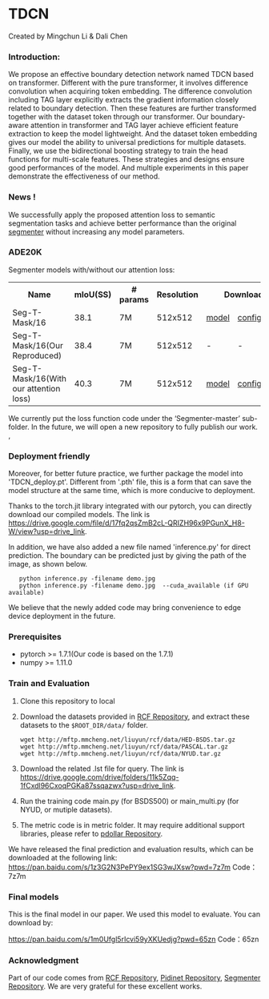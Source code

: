 # TDCN
Created by Mingchun Li & Dali Chen

### Introduction:

We propose an effective boundary detection network named TDCN based on transformer. 
Different with the pure transformer, it involves difference convolution when acquiring token 
embedding. The difference convolution including TAG layer explicitly extracts the gradient 
information closely related to boundary detection. 
Then these features are further transformed together with the dataset token through our 
transformer. Our boundary-aware attention in transformer and TAG layer achieve efficient 
feature extraction to keep the model lightweight. 
And the dataset token embedding gives our 
model the ability to universal predictions for multiple datasets. 
Finally, we use the bidirectional boosting strategy to train the head functions for 
multi-scale features. These strategies and designs ensure good performances of the model. 
And multiple experiments in this paper demonstrate the effectiveness of our method. 

### News !
We successfully apply the proposed attention loss to semantic segmentation tasks and achieve better performance 
than the original <a href='https://github.com/rstrudel/segmenter'>segmenter</a> without increasing any model parameters.

### ADE20K
Segmenter models with/without our attention loss:
<table>
  <tr>
    <th>Name</th>
    <th>mIoU(SS)</th>
    <th># params</th>
    <th>Resolution</th>
    <th colspan="3">Download</th>
  </tr>
<tr>
    <td>Seg-T-Mask/16</td>
    <td>38.1</td>
    <td>7M</td>
    <td>512x512</td>
    <td><a href="https://www.rocq.inria.fr/cluster-willow/rstrudel/segmenter/checkpoints/ade20k/seg_tiny_mask/checkpoint.pth">model</a></td>
    <td><a href="https://www.rocq.inria.fr/cluster-willow/rstrudel/segmenter/checkpoints/ade20k/seg_tiny_mask/variant.yml">config</a></td>
    <td><a href="https://www.rocq.inria.fr/cluster-willow/rstrudel/segmenter/checkpoints/ade20k/seg_tiny_mask/log.txt">log</a></td>
  </tr>
<tr>
    <td>Seg-T-Mask/16(Our Reproduced)</td>
    <td>38.4</td>
    <td>7M</td>
    <td>512x512</td>
    <td>-</td>
    <td>-</td>
    <td>-</td>
</tr>
<tr>
    <td>Seg-T-Mask/16(With our attention loss)</td>
    <td>40.3</td>
    <td>7M</td>
    <td>512x512</td>
    <td><a href="https://drive.google.com/file/d/11RcrRDL0e_5i60kLPMiIcj2NLIkPJHvD/view?usp=drive_link/checkpoint.pth">model</a></td>
    <td><a href="https://www.rocq.inria.fr/cluster-willow/rstrudel/segmenter/checkpoints/ade20k/seg_small_mask/variant.yml">config</a></td>
    <td><a href="https://drive.google.com/file/d/1ZI3IN85Uv67cW-6bvbcxiO13oY4-rot-/view?usp=drive_link">log</a></td>
  </tr>
</table>
We currently put the loss function code under the ‘Segmenter-master’ sub-folder. In the future, we will open a new repository to fully publish our work. ,

### Deployment friendly
Moreover, for better future practice, we further package the model into 'TDCN_deploy.pt'. 
Different from '.pth' file, this is a form 
that can save the model structure at the same time, 
which is more conducive to deployment.

Thanks to the torch.jit library integrated with our pytorch, 
you can directly download our compiled models. The link is https://drive.google.com/file/d/17fq2qsZmB2cL-QRIZH96x9PGunX_H8-W/view?usp=drive_link.

In addition, we have also added a new file named 'inference.py' for direct prediction.
The boundary can be predicted just by giving the path of the image, as shown below.
    
       python inference.py -filename demo.jpg
       python inference.py -filename demo.jpg  --cuda_available (if GPU available)

We believe that the newly added code may bring convenience to edge device deployment in the future.

### Prerequisites

- pytorch >= 1.7.1(Our code is based on the 1.7.1)
- numpy >= 1.11.0

### Train and Evaluation
1. Clone this repository to local

2. Download the datasets provided in [RCF Repository](https://github.com/yun-liu/rcf#testing-rcf), and extract these datasets to the `$ROOT_DIR/data/` folder.
    ```
    wget http://mftp.mmcheng.net/liuyun/rcf/data/HED-BSDS.tar.gz
    wget http://mftp.mmcheng.net/liuyun/rcf/data/PASCAL.tar.gz
    wget http://mftp.mmcheng.net/liuyun/rcf/data/NYUD.tar.gz
    ```
3. Download the related .lst file for query. The link is https://drive.google.com/drive/folders/11k5Zqq-1fCxdl96CxoqPGKa87ssqazwx?usp=drive_link.

4. Run the training code main.py (for BSDS500) or main_multi.py (for NYUD, or mutiple datasets).

5. The metric code is in metric folder. It may require additional support libraries, please refer to [pdollar Repository](https://github.com/pdollar/edges).

We have released the final prediction and evaluation results, which can be downloaded at the following link:
https://pan.baidu.com/s/1z3G2N3PePY9ex1SG3wJXsw?pwd=7z7m Code：7z7m

### Final models
This is the final model in our paper. We used this model to evaluate. You can download by: 

https://pan.baidu.com/s/1m0Ufgl5rIcvi59yXKUedjg?pwd=65zn Code：65zn

### Acknowledgment
Part of our code comes from [RCF Repository](https://github.com/yun-liu/rcf#testing-rcf), [Pidinet Repository](https://github.com/zhuoinoulu/pidinet), [Segmenter Repository](https://github.com/rstrudel/segmenter). We are very grateful for these excellent works.

